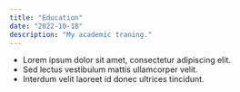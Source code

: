 ```yaml
---
title: "Education"
date: "2022-10-18"
description: "My academic traning."
---
```


+ Lorem ipsum dolor sit amet, consectetur adipiscing elit.
+ Sed lectus vestibulum mattis ullamcorper velit.
+ Interdum velit laoreet id donec ultrices tincidunt.
